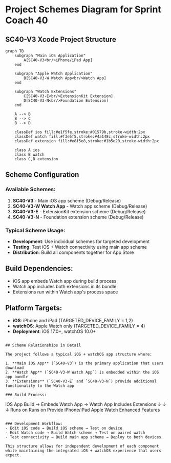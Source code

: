 # Project Schemes Diagram for Sprint Coach 40

## SC40-V3 Xcode Project Structure

```mermaid
graph TB
    subgraph "Main iOS Application"
        A[SC40-V3<br/>iPhone/iPad App]
    end

    subgraph "Apple Watch Application"
        B[SC40-V3-W Watch App<br/>Watch App]
    end

    subgraph "Watch Extensions"
        C[SC40-V3-E<br/>ExtensionKit Extension]
        D[SC40-V3-N<br/>Foundation Extension]
    end

    A --> B
    B --> C
    B --> D

    classDef ios fill:#e1f5fe,stroke:#01579b,stroke-width:2px
    classDef watch fill:#f3e5f5,stroke:#4a148c,stroke-width:2px
    classDef extension fill:#e8f5e8,stroke:#1b5e20,stroke-width:2px

    class A ios
    class B watch
    class C,D extension
```

## Scheme Configuration

### Available Schemes:
1. **SC40-V3** - Main iOS app scheme (Debug/Release)
2. **SC40-V3-W Watch App** - Watch app scheme (Debug/Release)
3. **SC40-V3-E** - ExtensionKit extension scheme (Debug/Release)
4. **SC40-V3-N** - Foundation extension scheme (Debug/Release)

### Typical Scheme Usage:
- **Development**: Use individual schemes for targeted development
- **Testing**: Test iOS + Watch connectivity using main app scheme
- **Distribution**: Build all components together for App Store

## Build Dependencies:
- iOS app embeds Watch app during build process
- Watch app includes both extensions in its bundle
- Extensions run within Watch app's process space

## Platform Targets:
- **iOS**: iPhone and iPad (TARGETED_DEVICE_FAMILY = 1,2)
- **watchOS**: Apple Watch only (TARGETED_DEVICE_FAMILY = 4)
- **Deployment**: iOS 17.0+, watchOS 10.0+
```

## Scheme Relationships in Detail

The project follows a typical iOS + watchOS app structure where:

1. **Main iOS App** (`SC40-V3`) is the primary application that users download
2. **Watch App** (`SC40-V3-W Watch App`) is embedded within the iOS app bundle
3. **Extensions** (`SC40-V3-E` and `SC40-V3-N`) provide additional functionality to the Watch app

### Build Process:
```
iOS App Build → Embeds Watch App → Watch App Includes Extensions
     ↓              ↓                    ↓
   Runs on        Runs on             Provide
 iPhone/iPad    Apple Watch        Enhanced Features
```

### Development Workflow:
- Edit iOS code → Build iOS scheme → Test on device
- Edit Watch code → Build Watch scheme → Test on paired watch
- Test connectivity → Build main app scheme → Deploy to both devices

This structure allows for independent development of each component while maintaining the integrated iOS + watchOS experience that users expect.
